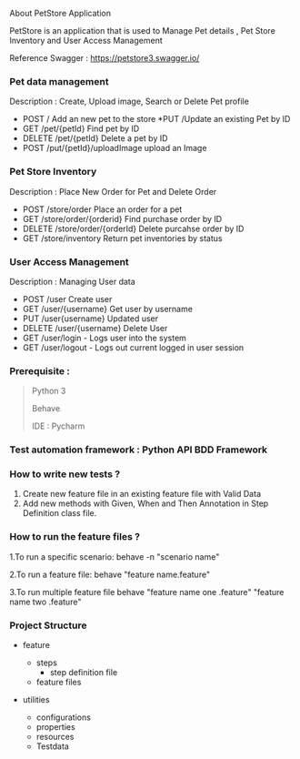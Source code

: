 About PetStore Application

PetStore is an application that is used to Manage  Pet details , Pet Store Inventory and User Access Management 

Reference Swagger  : 
 https://petstore3.swagger.io/
 
### Pet data management
 Description : Create, Upload image, Search or Delete Pet profile 
* POST / Add an new pet to the store
*PUT /Update an existing Pet by ID
* GET /pet/{petId} Find pet by ID
* DELETE /pet/{petId} Delete a pet by ID
* POST /put/{petId}/uploadImage upload an Image

### Pet Store Inventory
  Description : Place New Order for Pet and Delete Order
* POST /store/order Place an order for a pet
* GET /store/order/{orderid} Find purchase order by ID
* DELETE /store/order/{orderId} Delete purcahse order by ID
* GET /store/inventory Return pet inventories by status

### User Access Management
  Description : Managing User data
* POST /user Create user
* GET /user/{username} Get user by username
* PUT /user{username} Updated user
* DELETE /user/{username} Delete User
* GET /user/login - Logs user into the system
* GET /user/logout - Logs out current logged in user session

### Prerequisite : 
> Python 3
> 
> Behave
> 
> IDE : Pycharm

### Test automation framework : Python API BDD Framework

### How to write new tests ?

1. Create new feature file in an existing feature file with Valid Data
2. Add new methods with Given, When and Then Annotation in  Step Definition class file.

### How to run the feature files ?

1.To run a specific scenario: behave -n "scenario name"

2.To run a feature file: behave "feature name.feature"

3.To run multiple feature file behave "feature name one .feature" "feature name two .feature"

### Project Structure

+ feature 

  + steps
    + step definition file
  + feature files
+ utilities
  + configurations
  + properties
  + resources
  + Testdata
